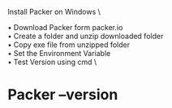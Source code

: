 Install Packer on Windows \

•	Download Packer form packer.io \
•	Create a folder and unzip downloaded folder \
•	Copy exe file from unzipped folder \
•	Set the Environment Variable  \
•	Test Version using cmd \
# Packer –version  
